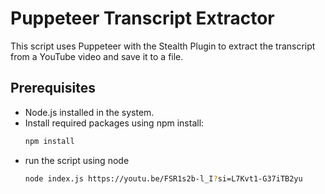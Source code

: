 # Puppeteer Transcript Extractor

This script uses Puppeteer with the Stealth Plugin to extract the transcript from a YouTube video and save it to a file.

## Prerequisites

- Node.js installed in the system.
- Install required packages using npm install:
  ```bash
  npm install
- run the script using node
  ```bash
  node index.js https://youtu.be/FSR1s2b-l_I?si=L7Kvt1-G37iTB2yu
